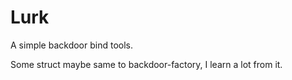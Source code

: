 # Lurk

A simple backdoor bind tools.

Some struct maybe same to backdoor-factory, I learn a lot from it.